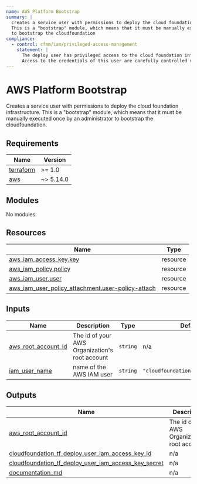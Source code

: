 ```yaml
---
name: AWS Platform Bootstrap
summary: |
  creates a service user with permissions to deploy the cloud foundation infrastructure.
  This is a "bootstrap" module, which means that it must be manually executed once by an administrator
  to bootstrap the cloudfoundation
compliance: 
  - control: cfmm/iam/privileged-access-management
    statement: |
      The deploy user has privileged access to the cloud foundation infrastructure.
      Access to the credentials of this user are carefully controlled via...
---
```


# AWS Platform Bootstrap

Creates a service user with permissions to deploy the cloud foundation infrastructure.
This is a "bootstrap" module, which means that it must be manually executed once by an administrator
to bootstrap the cloudfoundation.

<!-- BEGIN_TF_DOCS -->
## Requirements

| Name | Version |
|------|---------|
| <a name="requirement_terraform"></a> [terraform](#requirement\_terraform) | >= 1.0 |
| <a name="requirement_aws"></a> [aws](#requirement\_aws) | ~> 5.14.0 |

## Modules

No modules.

## Resources

| Name | Type |
|------|------|
| [aws_iam_access_key.key](https://registry.terraform.io/providers/hashicorp/aws/latest/docs/resources/iam_access_key) | resource |
| [aws_iam_policy.policy](https://registry.terraform.io/providers/hashicorp/aws/latest/docs/resources/iam_policy) | resource |
| [aws_iam_user.user](https://registry.terraform.io/providers/hashicorp/aws/latest/docs/resources/iam_user) | resource |
| [aws_iam_user_policy_attachment.user-policy-attach](https://registry.terraform.io/providers/hashicorp/aws/latest/docs/resources/iam_user_policy_attachment) | resource |

## Inputs

| Name | Description | Type | Default | Required |
|------|-------------|------|---------|:--------:|
| <a name="input_aws_root_account_id"></a> [aws\_root\_account\_id](#input\_aws\_root\_account\_id) | The id of your AWS Organization's root account | `string` | n/a | yes |
| <a name="input_iam_user_name"></a> [iam\_user\_name](#input\_iam\_user\_name) | name of the AWS IAM user | `string` | `"cloudfoundation_tf_deploy_user"` | no |

## Outputs

| Name | Description |
|------|-------------|
| <a name="output_aws_root_account_id"></a> [aws\_root\_account\_id](#output\_aws\_root\_account\_id) | The id of your AWS Organization's root account |
| <a name="output_cloudfoundation_tf_deploy_user_iam_access_key_id"></a> [cloudfoundation\_tf\_deploy\_user\_iam\_access\_key\_id](#output\_cloudfoundation\_tf\_deploy\_user\_iam\_access\_key\_id) | n/a |
| <a name="output_cloudfoundation_tf_deploy_user_iam_access_key_secret"></a> [cloudfoundation\_tf\_deploy\_user\_iam\_access\_key\_secret](#output\_cloudfoundation\_tf\_deploy\_user\_iam\_access\_key\_secret) | n/a |
| <a name="output_documentation_md"></a> [documentation\_md](#output\_documentation\_md) | n/a |
<!-- END_TF_DOCS -->